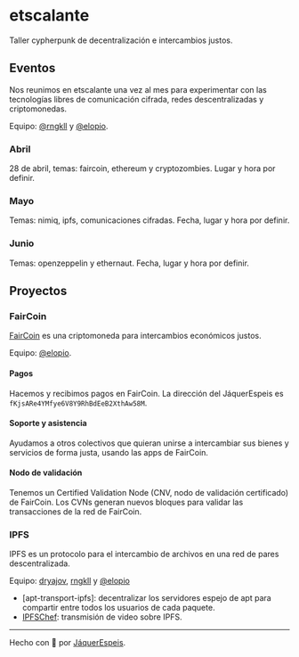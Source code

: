 # etscalante

Taller cypherpunk de decentralización e intercambios justos.

## Eventos

Nos reunimos en etscalante una vez al mes para experimentar con las tecnologías libres de comunicación cifrada, 
redes descentralizadas y criptomonedas.

Equipo: [@rngkll](https://github.com/rngkll) y [@elopio](https://github.com/elopio). 

### Abril

28 de abril, temas: faircoin, ethereum y cryptozombies. Lugar y hora por definir.

### Mayo

Temas: nimiq, ipfs, comunicaciones cifradas. Fecha, lugar y hora por definir.

### Junio

Temas: openzeppelin y ethernaut. Fecha, lugar y hora por definir.

## Proyectos

### FairCoin

[FairCoin](https://fair-coin.org/) es una criptomoneda para intercambios económicos justos.

Equipo: [@elopio](https://github.com/elopio).

#### Pagos

Hacemos y recibimos pagos en FairCoin. La dirección del JáquerEspeis es `fKjsARe4YMfye6V8Y9RhBdEeB2XthAw58M`.

#### Soporte y asistencia

Ayudamos a otros colectivos que quieran unirse a intercambiar sus bienes y servicios de forma justa, usando
las apps de FairCoin.

#### Nodo de validación

Tenemos un Certified Validation Node (CNV, nodo de validación certificado) de FairCoin. Los CVNs generan nuevos 
bloques para validar las transacciones de la red de FairCoin.

### IPFS

IPFS es un protocolo para el intercambio de archivos en una red de pares descentralizada.

Equipo: [dryajov](https://github.com/dryajov), [rngkll](https://github.com/rngkll) y [@elopio](https://github.com/elopio)

* [apt-transport-ipfs]: decentralizar los servidores espejo de apt para compartir entre todos los usuarios de cada 
  paquete.
* [IPFSChef](https://github.com/JaquerEspeis/IPFSChef): transmisión de video sobre IPFS.

***

Hecho con :rainbow: por [JáquerEspeis](https://github.com/jaquerespeis).
